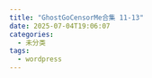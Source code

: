 ```yaml
---
title: "GhostGoCensorMe合集 11-13"
date: 2025-07-04T19:06:07
categories:
  - 未分类
tags:
  - wordpress
---
```






